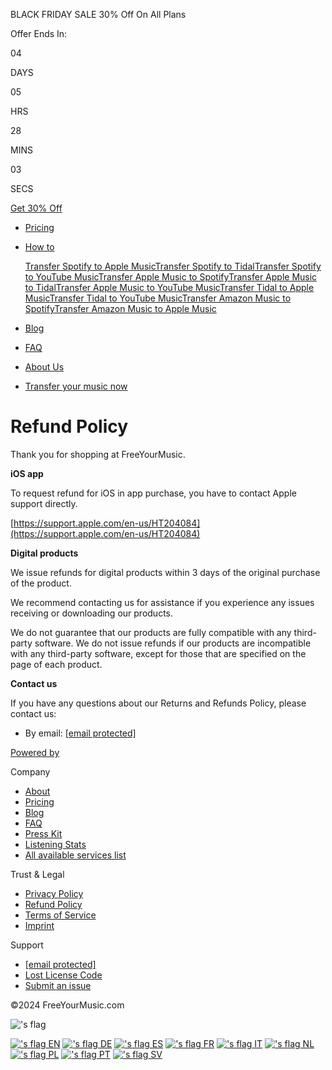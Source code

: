 BLACK FRIDAY SALE 30% Off On All Plans

Offer Ends In:

04

DAYS

05

HRS

28

MINS

03

SECS

[Get 30% Off](https://freeyourmusic.com/pricing)

[](https://freeyourmusic.com/)

* [Pricing](https://freeyourmusic.com/pricing)
* [How to](#)
    
    [Transfer Spotify to Apple Music](https://freeyourmusic.com/transfer-spotify-to-apple-music)[Transfer Spotify to Tidal](https://freeyourmusic.com/transfer-spotify-to-tidal)[Transfer Spotify to YouTube Music](https://freeyourmusic.com/transfer-spotify-to-youtube-music)[Transfer Apple Music to Spotify](https://freeyourmusic.com/transfer-apple-music-to-spotify)[Transfer Apple Music to Tidal](https://freeyourmusic.com/transfer-apple-music-to-tidal)[Transfer Apple Music to YouTube Music](https://freeyourmusic.com/transfer-apple-music-to-youtube-music)[Transfer Tidal to Apple Music](https://freeyourmusic.com/transfer-tidal-to-apple-music)[Transfer Tidal to YouTube Music](https://freeyourmusic.com/transfer-tidal-to-youtube-music)[Transfer Amazon Music to Spotify](https://freeyourmusic.com/transfer-amazon-music-to-spotify)[Transfer Amazon Music to Apple Music](https://freeyourmusic.com/transfer-amazon-music-to-apple-music)
    
* [Blog](https://freeyourmusic.com/blog)
* [FAQ](https://support.freeyourmusic.com/helpdesk/)
* [About Us](https://freeyourmusic.com/about)

* [Transfer your music now](https://freeyourmusic.com/download)

Refund Policy
=============

Thank you for shopping at FreeYourMusic.

**iOS app**

To request refund for iOS in app purchase, you have to contact Apple support directly.

[https://support.apple.com/en-us/HT204084](https://support.apple.com/en-us/HT204084)

**Digital products**

We issue refunds for digital products within 3 days of the original purchase of the product.

We recommend contacting us for assistance if you experience any issues receiving or downloading our products.

We do not guarantee that our products are fully compatible with any third-party software. We do not issue refunds if our products are incompatible with any third-party software, except for those that are specified on the page of each product.

**Contact us**

If you have any questions about our Returns and Refunds Policy, please contact us:

* By email: [\[email protected\]](https://freeyourmusic.com/cdn-cgi/l/email-protection)

[Powered by](https://musicapi.com/)

Company

* [About](https://freeyourmusic.com/about)
* [Pricing](https://freeyourmusic.com/pricing)
* [Blog](https://freeyourmusic.com/blog)
* [FAQ](https://support.freeyourmusic.com/helpdesk/)
* [Press Kit](https://freeyourmusic.com/press-kit)
* [Listening Stats](https://freeyourmusic.com/stats)
* [All available services list](https://freeyourmusic.com/available-music-services)

Trust & Legal

* [Privacy Policy](https://freeyourmusic.com/privacy-policy)
* [Refund Policy](https://freeyourmusic.com/refund-policy)
* [Terms of Service](https://freeyourmusic.com/terms-of-service)
* [Imprint](https://freeyourmusic.com/imprint)

Support

* [\[email protected\]](https://freeyourmusic.com/cdn-cgi/l/email-protection)
* [Lost License Code](https://freeyourmusic.com/manage/restore-license-code)
* [Submit an issue](https://support.freeyourmusic.com/helpdesk/)

©2024 FreeYourMusic.com

[](https://twitter.com/freeyourmusic)[](https://www.facebook.com/freeyourmusicapp)[](https://instagram.com/freeyourmusic_com)[](https://www.tiktok.com/@freeyourmusic_com)

!['s flag](/statics/images/flags/4x3/gb.svg)

 [!['s flag](/statics/images/flags/4x3/gb.svg) EN](https://freeyourmusic.com/refund-policy) [!['s flag](/statics/images/flags/4x3/de.svg) DE](https://freeyourmusic.com/de/refund-policy) [!['s flag](/statics/images/flags/4x3/es.svg) ES](https://freeyourmusic.com/es/refund-policy) [!['s flag](/statics/images/flags/4x3/fr.svg) FR](https://freeyourmusic.com/fr/refund-policy) [!['s flag](/statics/images/flags/4x3/it.svg) IT](https://freeyourmusic.com/it/refund-policy) [!['s flag](/statics/images/flags/4x3/nl.svg) NL](https://freeyourmusic.com/nl/refund-policy) [!['s flag](/statics/images/flags/4x3/pl.svg) PL](https://freeyourmusic.com/pl/refund-policy) [!['s flag](/statics/images/flags/4x3/br.svg) PT](https://freeyourmusic.com/pt/refund-policy) [!['s flag](/statics/images/flags/4x3/se.svg) SV](https://freeyourmusic.com/sv/refund-policy)